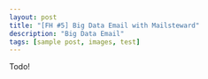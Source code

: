```yaml
---
layout: post
title: "[FH #5] Big Data Email with Mailsteward"
description: "Big Data Email"
tags: [sample post, images, test]
---
```


Todo!
